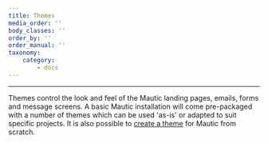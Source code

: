 ```yaml
---
title: Themes
media_order: ''
body_classes: ''
order_by: ''
order_manual: ''
taxonomy:
    category:
        - docs
---
```


-----------

Themes control the look and feel of the Mautic landing pages, emails, forms and message screens.  A basic Mautic installation will come pre-packaged with a number of themes which can be used 'as-is' or adapted to suit specific projects.  It is also possible to [create a theme][create a theme] for Mautic from scratch.

 [create a theme]:<https://developer.mautic.org/#themes>